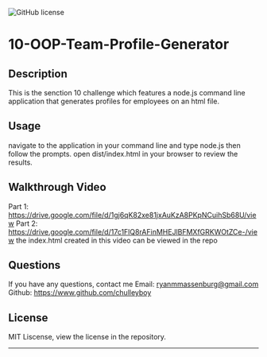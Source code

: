 ![GitHub license](https://img.shields.io/badge/license-MIT-blue.svg) 

# 10-OOP-Team-Profile-Generator

## Description

This is the senction 10 challenge which features a node.js command line application that generates profiles for employees on an html file.

## Usage

navigate to the application in your command line and type node.js then follow the prompts. open dist/index.html in your browser to review the results.

## Walkthrough Video

Part 1: https://drive.google.com/file/d/1gj6qK82xe81jxAuKzA8PKpNCuihSb68U/view
Part 2: https://drive.google.com/file/d/17c1FlQ8rAFinMHEJlBFMXfGRKWOtZCe-/view
the index.html created in this video can be viewed in the repo

## Questions 

If you have any questions, contact me
Email: ryanmmassenburg@gmail.com 
Github: https://www.github.com/chulleyboy

## License

MIT Liscense, view the license in the repository.

---
